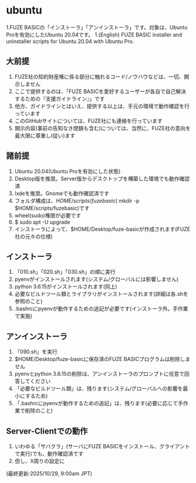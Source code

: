 # ubuntu
1.FUZE BASICの「インストーラ」「アンインストーラ」です。対象は、Ubuntu Proを有効にしたUbuntu 20.04です。
1.(English) FUZE BASIC installer and uninstaller scripts for Ubuntu 20.04 with Ubuntu Pro.

##  大前提
1. FUZE社の知的財産権に係る部分に触れるコード/ノウハウなどは、一切、開示しません
2. ここで提供するのは、「FUZE BASICを愛好するユーザーが各自で自己解決するための『支援ガイドライン』」です
3. 他方、ガイドラインとはいえ、提供する以上は、手元の環境で動作確認を行っています
4. このGitHubサイトについては、FUZE社にも連絡を行っています
5. 開示内容(事前の告知なき閉鎖も含む)については、当然に、FUZE社の意向を最大限に尊重し(従い)ます

## 諸前提
1. Ubuntu 20.04(Ubuntu Proを有効にした状態)
2. Desktop版を推奨。Server版からデスクトップを構築した環境でも動作確認済
3. lxdeを推奨。Gnomeでも動作確認済です
4. フォルダ構成は、$HOME/scripts/fuzebasic($ mkdir -p $HOME/scripts/fuzebasic)です
5. wheel(sudo)権限が必要です
6. $ sudo apt -U upgrade
7. インストーラによって、$HOME/Desktop/fuze-basicが作成されます(FUZE社の元々の仕様)

## インストーラ
1. 「010.sh」「020.sh」「030.sh」の順に実行
2. pyenvがインストールされます(システム/グローバルには影響しません)
3. python 3.6.15がインストールされます(同上)
4. 必要なビルドツール類とライブラリがインストールされます(詳細は各.shを参照のこと)
5. .bashrcにpyenvが動作するための追記が必要です(インストーラ外。手作業で実施)

## アンインストーラ
1. 「090.sh」を実行
2. $HOME/Desktop/fuze-basicに保存済のFUZE BASICプログラムは削除しません
3. pyenvとpython 3.6.15の削除は、アンインストーラのプロンプトに任意で回答してください
4. 「必要なビルドツール類」は、残ります(システム/グローバルへの影響を最小にするため)
5. 「.bashrcにpyenvが動作するための追記」は、残ります(必要に応じて手作業で削除のこと)

## Server-Clientでの動作
1. いわゆる「サバクラ」(サーバにFUZE BASICをインストール、クライアントで実行)でも、動作確認済です
2. 但し、X周りの設定に

(最終更新:2025/10/29, 9:00am JPT)
